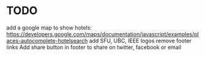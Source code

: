 # TODO  
add a google map to show hotels: https://developers.google.com/maps/documentation/javascript/examples/places-autocomplete-hotelsearch
add SFU, UBC, IEEE logos
remove footer links
Add share button in footer to share on twitter, facebook or email
